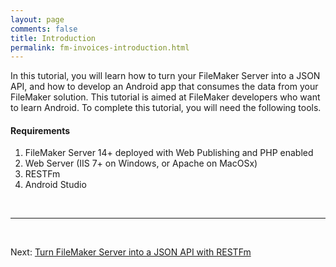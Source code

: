 ```yaml
---
layout: page
comments: false
title: Introduction
permalink: fm-invoices-introduction.html
---
```


In this tutorial, you will learn how to turn your FileMaker Server into a JSON API, and how to develop an Android app that consumes the data from your FileMaker solution. This tutorial is aimed at FileMaker developers who want to learn Android. To complete this tutorial, you will need the following tools.

#### Requirements

1. FileMaker Server 14+ deployed with Web Publishing and PHP enabled
2. Web Server (IIS 7+ on Windows, or Apache on MacOSx)
2. RESTFm
3. Android Studio

<br/>
<hr/>
<br/>

Next: <a href="/fm-invoices-restfm.html">Turn FileMaker Server into a JSON API with RESTFm</a>